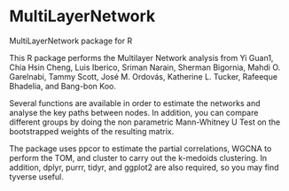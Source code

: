 # MultiLayerNetwork
MultiLayerNetwork package for R

This R package performs the Multilayer Network analysis from Yi Guan1, Chia Hsin Cheng, Luis Iberico, Sriman Narain, Sherman Bigornia, Mahdi O. Garelnabi, Tammy Scott, José M. Ordovás, Katherine L. Tucker, Rafeeque Bhadelia, and Bang-bon Koo.

Several functions are available in order to estimate the networks and analyse the key paths between nodes. In addition, you can compare different groups by doing the non parametric Mann-Whitney U Test on the bootstrapped weights of the resulting matrix. 

The package uses ppcor to estimate the partial correlations, WGCNA to perform the TOM, and cluster to carry out the k-medoids clustering. In addition, dplyr, purrr, tidyr, and ggplot2 are also required, so you may find tyverse useful.

